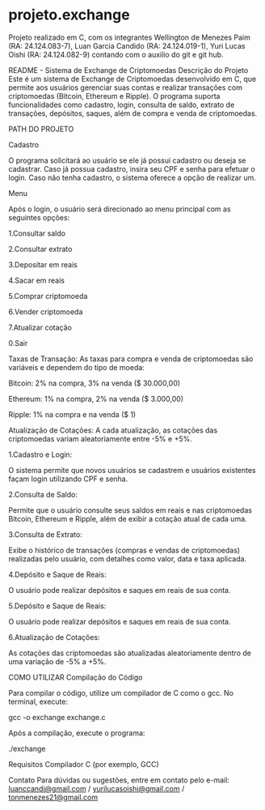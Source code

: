 # projeto.exchange
Projeto realizado em C, com os integrantes Wellington de Menezes Paim (RA: 24.124.083-7), Luan Garcia Candido (RA: 24.124.019-1), Yuri Lucas Oishi (RA: 24.124.082-9) contando com o auxilio do git e git hub.


README - Sistema de Exchange de Criptomoedas
Descrição do Projeto
Este é um sistema de Exchange de Criptomoedas desenvolvido em C, que permite aos usuários gerenciar suas contas e realizar transações com criptomoedas (Bitcoin, Ethereum e Ripple). O programa suporta funcionalidades como cadastro, login, consulta de saldo, extrato de transações, depósitos, saques, além de compra e venda de criptomoedas.

PATH DO PROJETO

Cadastro 

O programa solicitará ao usuário se ele já possui cadastro ou deseja se cadastrar.
Caso já possua cadastro, insira seu CPF e senha para efetuar o login.
Caso não tenha cadastro, o sistema oferece a opção de realizar um.

Menu 

Após o login, o usuário será direcionado ao menu principal com as seguintes opções:

1.Consultar saldo

2.Consultar extrato

3.Depositar em reais

4.Sacar em reais

5.Comprar criptomoeda

6.Vender criptomoeda

7.Atualizar cotação

0.Sair

Taxas de Transação: As taxas para compra e venda de criptomoedas são variáveis e dependem do tipo de moeda:

Bitcoin: 2% na compra, 3% na venda ($ 30.000,00)

Ethereum: 1% na compra, 2% na venda ($ 3.000,00)

Ripple: 1% na compra e na venda ($ 1)

Atualização de Cotações: A cada atualização, as cotações das criptomoedas variam aleatoriamente entre -5% e +5%.


1.Cadastro e Login:

O sistema permite que novos usuários se cadastrem e usuários existentes façam login utilizando CPF e senha.

2.Consulta de Saldo:

Permite que o usuário consulte seus saldos em reais e nas criptomoedas Bitcoin, Ethereum e Ripple, além de exibir a cotação atual de cada uma.

3.Consulta de Extrato:

Exibe o histórico de transações (compras e vendas de criptomoedas) realizadas pelo usuário, com detalhes como valor, data e taxa aplicada.

4.Depósito e Saque de Reais:

O usuário pode realizar depósitos e saques em reais de sua conta.

5.Depósito e Saque de Reais:

O usuário pode realizar depósitos e saques em reais de sua conta.

6.Atualização de Cotações:

As cotações das criptomoedas são atualizadas aleatoriamente dentro de uma variação de -5% a +5%.


COMO UTILIZAR
Compilação do Código

Para compilar o código, utilize um compilador de C como o gcc. No terminal, execute:

gcc -o exchange exchange.c

Após a compilação, execute o programa:

./exchange


Requisitos
Compilador C (por exemplo, GCC) 

Contato
Para dúvidas ou sugestões, entre em contato pelo e-mail: luanccandi@gmail.com / yurilucasoishi@gmail.com / tonmenezes21@gmail.com
